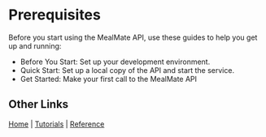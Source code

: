 # Prerequisites

Before you start using the MealMate API, use these guides to help you get up and running:

* Before You Start: Set up your development environment.
* Quick Start: Set up a local copy of the API and start the service.
* Get Started: Make your first call to the MealMate API

## Other Links

[Home](index.md) | [Tutorials](mmtutorial.md) | [Reference](mmref.md)
